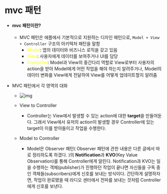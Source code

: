 # mvc 패턴

- #### mvc 패턴이란?

  - MVC 패턴은 애플에서 기본적으로 지원하는 디자인 패턴으로, `Model + View + Controller` 구조의 아키텍처 패턴을 말함
    - <span style="color:yellow">Model</span>: 앱의 데이터와 비즈니스 로직을 갖고 있음
    - <span style="color:yellow">View</span>: 사용자에게 데이터를 보여주거나 UI를 담당
    - <span style="color:yellow">Contorller</span>: Model과 View의 중간다리 역할로 View로부터 사용자의 action을 받아 Model에게 어떤 작업을 해야 하는지 알려주거나, Model의 데이터 변화를 View에게 전달하여 View를 어떻게 업데이트할지 알려줌

- MVC 패턴에서 각 영역의 대화
  
  - ![img](https://velog.velcdn.com/images%2Fzooneon%2Fpost%2F9ecc5d4b-f902-4975-9aea-9724aa0ccff2%2Fimage.png)
  - View to Controller
    - Controller는 View에서 발생할 수 있는 action에 대한 **target**을 만들어둔다.
      그래서 View에서 유저의 action이 발생할 경우 Controller에 있는 target이 이를 받아들이고 작업을 수행한다.
  
  - Model to Controller
    - Model은 Observer 패턴( Observer 패턴에 관한 내용은 다른 글에서 따로 정리하도록 하겠다. )의 **Notification**과 **KVO**(Key Value Observation)를 통해 Controller에게 알린다.
      Notification과 KVO는 일을 수행하는 객체(publisher)가 진행하던 작업이 끝나면 자신들을 구독 중인 객체들(subscribers)에게 신호를 보내는 방식이다.
      간단하게 설명하자면, 작업이 완료됐을 때 라디오 센터에서 전파를 보내는 것처럼 Controller에게 신호를 보낸다.
  
